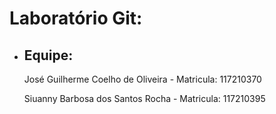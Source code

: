 # Laboratório Git:
 - ## Equipe:
   José Guilherme Coelho de Oliveira - Matricula: 117210370
   
   Siuanny Barbosa dos Santos Rocha  - Matricula: 117210395

